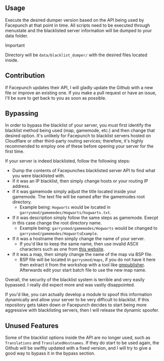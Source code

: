 ## Usage
Execute the desired dumper version based on the API being used by Facepunch at that point in time. All scripts need to be executed through menustate and the blacklisted server information will be dumped to your data folder.

> [!IMPORTANT]
> Directory will be `data/blacklist_dumper/` with the desired files located inside.

## Contribution
If Facepunch updates their API, I will gladly update the Github with a new file or improve an existing one. If you make a pull request or have an issue, I'll be sure to get back to you as soon as possible.

## Bypassing
In order to bypass the blacklist of your server, you must first identify the blacklist method being used (map, gamemode, etc.) and then change that desired option. It's unlikely for Facepunch to blacklist servers hosted on Cloudflare or other third-party routing services; therefore, it's highly recommended to employ one of these before opening your server for the first time.

If your server is indeed blacklisted, follow the following steps:
- Dump the contents of Facepunches blacklisted server API to find what you were blacklisted with.
- If it was an IP blacklist, then simply change hosts or your routing IP address.
- If it was gamemode simply adjust the title located inside your gamemode. The text file will be named after the gamemodes root directory.
  - Example being: `Hogwarts` would be located in `garrysmod/gamemodes/Hogwarts/hogwarts.txt`.
- If it was description simply follow the same steps as gamemode. Execpt in this case change the root directory name.
  - Example being: `garrysmod/gamemodes/Hogwarts` would be changed to `garrysmod/gamemodes/HogwartsExample`.
- If it was a hostname then simply change the name of your server. 
  - If you'd like to keep the same name, then use invalid ASCII characters such as one from [this website](https://emptycharacter.com/).
- If it was a map, then simply change the name of the map via BSP file.
  - BSP file will be located in `garrysmod/maps`, if you do not have it here then extract it from the workshop with a tool like [gmpublisher](https://github.com/WilliamVenner/gmpublisher). Afterwards edit your start batch file to use the new map name. 

Overall, the security of the blacklist system is terrible and very easily bypassed. I really did expect more and was vastly disappointed.

If you'd like, you can actually develop a module to spoof this information dynamically and allow your server to be very difficult to blacklist. If this repository gets taken down or Facepunch decides to start being more aggressive with blacklisting servers, then I will release the dynamic spoofer.

## Unused Features
Some of the blacklist options inside the API are no longer used, such as `Translations` and `TranslatedHostnames`. If they do start to be used again, the Github will be swiftly updated with a fixed version, and I will try to give a good way to bypass it in the bypass section.
